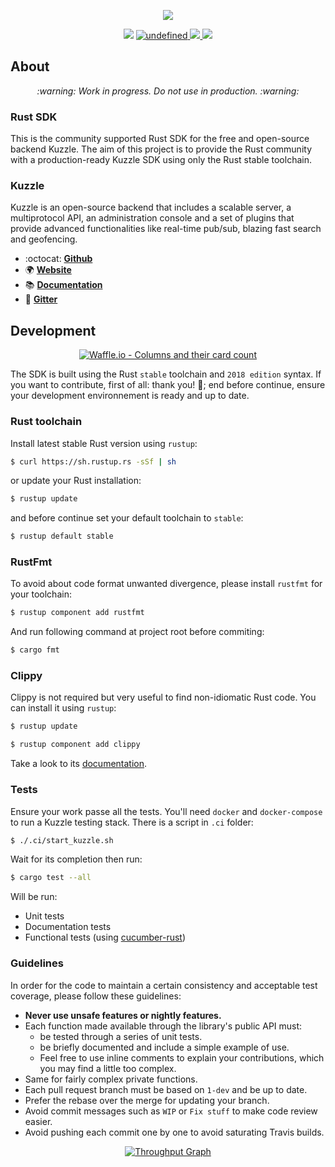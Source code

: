 <p align="center">
  <img src="https://user-images.githubusercontent.com/7868838/52912711-4c2d0900-32b5-11e9-9064-472b025c886e.png"/>
</p>
<p align="center">
  <img src="https://img.shields.io/badge/tested%20on-linux%20%7C%20osx-blue.svg">
  <a href="https://github.com/alexandrebouthinon/kuzzle_sdk/blob/master/LICENSE">
    <img alt="undefined" src="https://img.shields.io/github/license/alexandrebouthinon/kuzzle_sdk.svg?style=flat">
  </a>
  <a href="https://travis-ci.com/alexandrebouthinon/kuzzle_sdk">
    <img src="https://travis-ci.com/alexandrebouthinon/kuzzle_sdk.svg?branch=1-dev"/>
  </a>
  <a href="https://codecov.io/gh/alexandrebouthinon/kuzzle_sdk">
    <img src="https://codecov.io/gh/alexandrebouthinon/kuzzle_sdk/branch/1-dev/graph/badge.svg" />
  </a>
</p>


## About 

<p align="center">
  <em> :warning: Work in progress. Do not use in production. :warning: </em>
</p>

### Rust SDK

This is the community supported Rust SDK for the free and open-source backend Kuzzle.
The aim of this project is to provide the Rust community with a production-ready 
Kuzzle SDK using only the Rust stable toolchain.

### Kuzzle

Kuzzle is an open-source backend that includes a scalable server, a multiprotocol API,
an administration console and a set of plugins that provide advanced functionalities like real-time pub/sub, 
blazing fast search and geofencing.

* :octocat: __[Github](https://github.com/kuzzleio/kuzzle)__
* :earth_africa: __[Website](https://kuzzle.io)__
* :books: __[Documentation](https://docs-v2.kuzzle.io)__
* :email: __[Gitter](https://gitter.im/kuzzleio/kuzzle)__

## Development

<p align="center">
  <a href="https://waffle.io/alexandrebouthinon/kuzzle_sdk">
    <img src="https://badge.waffle.io/alexandrebouthinon/kuzzle_sdk.svg?columns=all" alt="Waffle.io - Columns and their card count">
  </a>
</p>

The SDK is built using the Rust `stable` toolchain and `2018 edition` syntax.
If you want to contribute, first of all: thank you! :tada:; 
end before continue, ensure your development environnement is ready and up to date.

### Rust toolchain

Install latest stable Rust version using `rustup`:

```bash
$ curl https://sh.rustup.rs -sSf | sh
```

or update your Rust installation:

```bash
$ rustup update
```

and before continue set your default toolchain to `stable`:

```bash
$ rustup default stable
```

### RustFmt

To avoid about code format unwanted divergence, please install `rustfmt` for your toolchain:

```bash
$ rustup component add rustfmt
```

And run following command at project root before commiting:

```bash
$ cargo fmt
```

### Clippy

Clippy is not required but very useful to find non-idiomatic Rust code.
You can install it using `rustup`:

```bash
$ rustup update
```

```bash
$ rustup component add clippy
```

Take a look to its [documentation](https://github.com/rust-lang/rust-clippy).

### Tests

Ensure your work passe all the tests. You'll need `docker` and `docker-compose`
to run a Kuzzle testing stack. There is a script in `.ci` folder:

```bash
$ ./.ci/start_kuzzle.sh
```

Wait for its completion then run:

```bash
$ cargo test --all
```

Will be run:
* Unit tests
* Documentation tests
* Functional tests (using [cucumber-rust](https://github.com/bbqsrc/cucumber-rust))

### Guidelines

In order for the code to maintain a certain consistency and acceptable test coverage,
please follow these guidelines:

* __Never use unsafe features or nightly features.__
* Each function made available through the library's public API must:
    * be tested through a series of unit tests.
    * be briefly documented and include a simple example of use.
    * Feel free to use inline comments to explain your contributions, which you may find a little too complex.
* Same for fairly complex private functions.
* Each pull request branch must be based on `1-dev` and be up to date.
* Prefer the rebase over the merge for updating your branch.
* Avoid commit messages such as `WIP` or `Fix stuff` to make code review easier.
* Avoid pushing each commit one by one to avoid saturating Travis builds.

<p align="center">
  <a href="https://waffle.io/alexandrebouthinon/kuzzle_sdk/metrics/throughput">
    <img src="https://graphs.waffle.io/alexandrebouthinon/kuzzle_sdk/throughput.svg" alt="Throughput Graph">
  </a>
</p>

